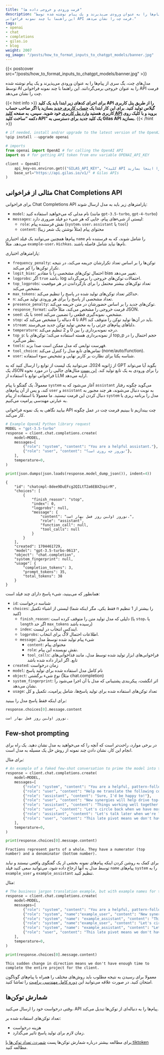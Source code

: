 ```yaml
---
title: "فرمت‌ ورودی و خروجی داده ها"
description: "مدل‌های چت، یگ سری از پیام‌ها را به عنوان ورودی می‌پذیرند و یک پیام نوشته شده توسط AI را به عنوان خروجی برمی‌گردانند.
این راهنما با چند نمونه فراخوانی API فرمت چت را نشان می‌دهد."
tags:
- openai
- chat
- completions
- gilas.io
- blog
weight: 2007
og_image: "/posts/how_to_format_inputs_to_chatgpt_models/banner.jpg" 
---
```


{{< postcover src="/posts/how_to_format_inputs_to_chatgpt_models/banner.jpg" >}}


مدل‌های چت، یگ سری از پیام‌ها را به عنوان ورودی می‌پذیرند و یک پیام نوشته شده توسط AI را به عنوان خروجی برمی‌گردانند.
این راهنما با چند نمونه فراخوانی API فرمت چت را نشان می‌دهد.



{{< hint info >}}
**برای اجرای کدهای زیر ابتدا باید یک کلید API را از طریق پنل کاربری گیلاس تولید کنید.  برای این کار
ابتدا یک  [حساب کاربری جدید](https://dashboard.gilas.io) بسازید یا اگر صاحب حساب کاربری هستید [وارد پنل کاربری](https://dashboard.gilas.io) خود شوید. سپس، به صفحه [کلید API](https://dashboard.gilas.io/apiKey)  بروید و با کلیک روی دکمه “ساخت کلید API” یک کلید جدید برای دسترسی به Gilas API بسازید.**
{{< /hint >}} 

```python
# if needed, install and/or upgrade to the latest version of the OpenAI Python library
%pip install --upgrade openai
```

```python
# imports
from openai import OpenAI # for calling the OpenAI API
import os # for getting API token from env variable OPENAI_API_KEY

client = OpenAI(
    api_key=os.environ.get(("GILAS_API_KEY", "<کلید API خود را اینجا بسازید https://dashboard.gilas.io/apiKey>")), 
    base_url="https://api.gilas.io/v1/" # Gilas APIs
)
```


## مثالی از فراخوانی Chat Completions API

برای فراخوانی Chat Completions API پارامترهای زیر باید به مدل ارسال شوند:

- `model`: نام مدلی که می‌خواهید استفاده کنید (مانند `gpt-3.5-turbo`, `gpt-4-turbo`)
- `messages`: لیستی از شیء‌های پیام، جایی که هر شیء دو فیلد ضروری دارد:
    - `role`: نقش فرستنده پیام (`system`، `user`، `assistant` یا `tool`)
    - `content`: محتوای پیام (مثلاً نوشتن یک شعر زیبا)

پیام‌ها همچنین می‌توانند یک فیلد اختیاری `name` را شامل شوند، که به فرستنده نام می‌دهد. مثلاً `example-user`، `Hichkas`. نام‌ها نباید شامل فاصله باشند.

پارامترهای اختیاری:

- `frequency_penalty`: توکن‌ها را بر اساس تعداد تکرارشان جریمه می‌کند، در نتیجه تکرار توکن‌ها را کم می‌کند.
- `logit_bias`: احتمال توکن‌های مشخصی را با مقادیر bias تغییر می‌دهد.
- `logprobs`: اگر `true` باشد، log احتمالات توکن‌های خروجی را برمی‌گرداند.
- `top_logprobs`: تعداد توکن‌های بیشتر محتمل را برای بازگرداندن در هر موقعیت مشخص می‌کند.
- `max_tokens`: حداکثر تعداد توکن‌های تولید شده در پاسخ را تنظیم می‌کند.
- `n`: تعداد مشخصی از پاسخ را برای هر ورودی تولید می‌کند.
- `presence_penalty`: توکن‌های جدید را بر اساس حضورشان در متن جریمه می‌کند.
- `response_format`: فرمت خروجی را مشخص می‌کند، مثلاً حالت JSON.
- `seed`: با یک `seed` مشخص، نمونه‌گیری قطعی را تضمین می‌کند.
- `stop`: تا 4 دنباله را مشخص می‌کند که API باید در آن‌ها تولید توکن را متوقف کند.
- `stream`: دلتاهای پیام‌های جزئی را به محض تولید توکن جدید می‌فرستد.
- `temperature`: درجه نمونه‌برداری را بین 0 و 2 تنظیم می‌کند.
- `top_p`: از نمونه‌برداری هسته استفاده می‌کند؛ توکن‌های با top_p حجم احتمال را در نظر می‌گیرد.
- `tools`: فهرست توابعی که مدل ممکن است صدا بزند.
- `tool_choice`: تماس‌های تابع مدل را کنترل می‌کند (none/auto/function).
- `user`: شناسه یکتا برای نظارت بر کاربر نهایی و تشخیص سوء استفاده.

از ژانویه 2024، می‌توانید یک لیست از توابع را ارسال کنید که به GPT بگوید آیا می‌تواند یک JSON را برای ورودی به یک تابع تولید کند. [این پست](/how_to_call_functions_with_chat_models) مثال‌های جالبی را در مورد نحوه فراخوانی توابع با استفاده از LLM ارایه می‌دهد.


معمولاً، یک گفتگو با پیام `system` آغاز می‌شود که به `assistant` می‌گوید چگونه رفتار کند، و پس از آن پیام‌های `user` و `assistant` به نوبت دنبال می‌شوند، هر چند مجبور به دنبال کردن این فرمت نیستید. ما معمولا با استفاده از پیام `system` مدل را برنامه ریزی یا به عبارتی مهندسی پرامپت می‌کنیم.


بیایید نگاهی به یک نمونه فراخوانی API چت بیندازیم تا ببینیم فرمت چت در عمل چگونه کار می‌کند.

```python
# Example OpenAI Python library request
MODEL = "gpt-3.5-turbo"
response = client.chat.completions.create(
    model=MODEL,
    messages=[
        {"role": "system", "content": "You are a helpful assistant."},
        {"role": "user", "content": "نوروز چه روزی است؟"},
    ],
    temperature=0,
)

print(json.dumps(json.loads(response.model_dump_json()), indent=4))
```

<div style="direction: ltr" >

```
{
    "id": "chatcmpl-8dee9DuEFcg2QILtT2a6EBXZnpirM",
    "choices": [
        {
            "finish_reason": "stop",
            "index": 0,
            "logprobs": null,
            "message": {
                "content": "نوروز اولین روز فصل بهار است.",
                "role": "assistant",
                "function_call": null,
                "tool_calls": null
            }
        }
    ],
    "created": 1704461729,
    "model": "gpt-3.5-turbo-0613",
    "object": "chat.completion",
    "system_fingerprint": null,
    "usage": {
        "completion_tokens": 3,
        "prompt_tokens": 35,
        "total_tokens": 38
    }
}
```

</div>

همانطور که می‌بینید، شیء پاسخ دارای چند فیلد است:

- `id`: شناسه درخواست
- `choices`: لیستی از اشیاء تکمیل (فقط یکی، مگر اینکه شما n را بیشتر از 1 تنظیم کنید)
    - `finish_reason`: دلیلی که مدل تولید متن را متوقف کرده است (یا `stop`، یا `length` اگر حد `max_tokens` رسیده باشد)
    - `index`: ایندکس انتخاب در لیست.
    - `logprobs`: اطلاعات احتمال لاگ برای انتخاب.
    - `message`: شیء پیام تولید شده توسط مدل
        - `content`: محتوای پیام
        - `role`: نقش نویسنده این پیام.
        - `tool_calls`: فراخوانی‌های ابزار تولید شده توسط مدل، مانند فذاخوانی‌های تابع. اگر ابزار داده شده باشد
- `created`: زمان درخواست
- `model`: نام کامل مدل استفاده شده برای تولید پاسخ
- `object`: نوع شیء برگشتی (مثلاً chat.completion)
- `system_fingerprint`:  اثر انگشت، پیکربندی پشتیبانی که مدل با آن اجرا می‌شود را نشان می‌دهد.
- `usage`: تعداد توکن‌های استفاده شده برای تولید پاسخ‌ها، شامل پرامپت، تکمیل و کل


برای اینکه فقط پاسخ مدل را ببینید:

```python
response.choices[0].message.content

نوروز اولین روز فصل بهار است.
```

## Few-shot prompting

در برخی موارد، راحت‌تر است که آنچه را که می‌خواهید به مدل نشان دهید. 
یک راه برای انجام این کار، نشان دادن چند نمونه از روش حل یک مسیله به مدل است.

برای مثال:

```python
# An example of a faked few-shot conversation to prime the model into translating business jargon to simpler speech
response = client.chat.completions.create(
    model=MODEL,
    messages=[
        {"role": "system", "content": "You are a helpful, pattern-following assistant."},
        {"role": "user", "content": "Help me translate the following corporate jargon into plain English."},
        {"role": "assistant", "content": "Sure, I'd be happy to!"},
        {"role": "user", "content": "New synergies will help drive top-line growth."},
        {"role": "assistant", "content": "Things working well together will increase revenue."},
        {"role": "user", "content": "Let's circle back when we have more bandwidth to touch base on opportunities for increased leverage."},
        {"role": "assistant", "content": "Let's talk later when we're less busy about how to do better."},
        {"role": "user", "content": "This late pivot means we don't have time to boil the ocean for the client deliverable."},
    ],
    temperature=0,
)

print(response.choices[0].message.content)
```

```
Fractions represent parts of a whole. They have a numerator (top number) and a denominator (bottom number).
```

برای کمک به روشن کردن اینکه پیام‌های نمونه بخشی از یک گفتگوی واقعی نیستند و نباید توسط مدل به آنها ارجاع داده شود، می‌توانید سعی کنید فیلد `name` پیام‌های `system` را به `example_user` و `example_assistant` تنظیم کنید.

مثال:

```python
# The business jargon translation example, but with example names for the example messages
response = client.chat.completions.create(
    model=MODEL,
    messages=[
        {"role": "system", "content": "You are a helpful, pattern-following assistant that translates corporate jargon into plain English."},
        {"role": "system", "name":"example_user", "content": "New synergies will help drive top-line growth."},
        {"role": "system", "name": "example_assistant", "content": "Things working well together will increase revenue."},
        {"role": "system", "name":"example_user", "content": "Let's circle back when we have more bandwidth to touch base on opportunities for increased leverage."},
        {"role": "system", "name": "example_assistant", "content": "Let's talk later when we're less busy about how to do better."},
        {"role": "user", "content": "This late pivot means we don't have time to boil the ocean for the client deliverable."},
    ],
    temperature=0,
)

print(response.choices[0].message.content)
```

```
This sudden change in direction means we don't have enough time to complete the entire project for the client.
```

معمولا برای رسیدن به نتیجه مطلوب باید روش‌های مختلف را همراه با پیام‌های گوناگون امتحان کنید. در صورت علاقه می‌توانید این [دوره کامل مهندسی پرامپت](https://www.youtube.com/playlist?list=PLKI4_lXzsRRf_DNrqdzFBdV-VqknLGbZ7) را تماشا کنید.


## شمارش توکن‌ها

وقتی درخواست خود را ارسال می‌کنید، API پیام‌ها را به دنباله‌ای از توکن‌ها تبدیل می‌کند.

تعداد توکن‌های استفاده شده بر:
- هزینه درخواست
- زمان لازم برای تولید پاسخ
تاثیر می‌گذارد.

برای مطالعه بیشتر درباره شمارش توکن‌ها پست [شمردن تعداد توکن‌ها با tiktoken](/how_to_count_tokens_with_tiktoken) مطالعه کنید.
